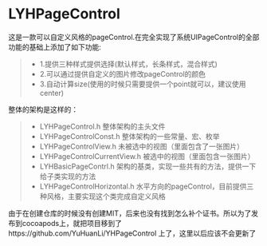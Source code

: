 # LYHPageControl
这是一款可以自定义风格的pageControl.在完全实现了系统UIPageControl的全部功能的基础上添加了如下功能:
> * 1.提供三种样式提供选择(默认样式，长条样式，混合样式)
> * 2.可以通过提供自定义的图片修改pageControl的颜色
> * 3.自动计算size(使用的时候只需要提供一个point就可以，建议使用center)

整体的架构是这样的：
> * LYHPageControl.h 整体架构的主头文件
> * LYHPageControlConst.h 整体架构的一些常量、宏、枚举
> * LYHPageControlView.h 未被选中的视图（里面包含了一张图片）
> * LYHPageControlCurrentView.h 被选中的视图（里面包含一张图片）
> * LYHBasicPageContrl.h 架构的基类，实现一些共有的方法，提供一下给子类实现的方法
> * LYHPageControlHorizontal.h 水平方向的pageControl，目前提供三种风格，主要实现这个类完成自定义风格

由于在创建仓库的时候没有创建MIT，后来也没有找到怎么补个证书。所以为了发布到cocoapods上，就把项目移到了https://github.com/YuHuanLi/YHPageControl 上了，这里以后应该不会更新了
